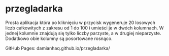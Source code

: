 # przegladarka

Prosta aplikacja która po kliknięciu w przycisk wygeneruje 20
losowych liczb całkowitych z zakresu od 1 do 100 i umieści je w dwóch kolumnach. W jednej
kolumnie znajdują się tylko liczby parzyste, a w drugiej nieparzyste. Dodatkowo obie kolumny
są posortowane rosnąco.

GitHub Pages: damianhaq.github.io/przegladarka/
